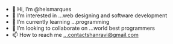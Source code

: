 - 👋 Hi, I’m @heismarques
- 👀 I’m interested in ...web designing and software development
- 🌱 I’m currently learning ...programming
- 💞️ I’m looking to collaborate on ...world best programmers
- 📫 How to reach me ...contactshanravi@gmail.com

<!---
heismarques/heismarques is a ✨ special ✨ repository because its `README.md` (this file) appears on your GitHub profile.
You can click the Preview link to take a look at your changes.
--->

